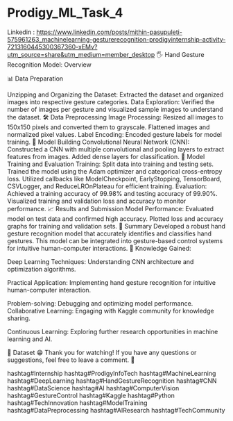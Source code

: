 # Prodigy_ML_Task_4
Linkedin : https://www.linkedin.com/posts/mithin-pasupuleti-575961263_machinelearning-gesturerecognition-prodigyinternship-activity-7213160445300367360-xEMv?utm_source=share&utm_medium=member_desktop
🖐️ Hand Gesture Recognition Model: Overview

📊 Data Preparation

Unzipping and Organizing the Dataset: Extracted the dataset and organized images into respective gesture categories. Data Exploration: Verified the number of images per gesture and visualized sample images to understand the dataset. 🛠️ Data Preprocessing Image Processing: Resized all images to 150x150 pixels and converted them to grayscale. Flattened images and normalized pixel values. Label Encoding: Encoded gesture labels for model training. 🧠 Model Building Convolutional Neural Network (CNN): Constructed a CNN with multiple convolutional and pooling layers to extract features from images. Added dense layers for classification. 🚀 Model Training and Evaluation Training: Split data into training and testing sets. Trained the model using the Adam optimizer and categorical cross-entropy loss. Utilized callbacks like ModelCheckpoint, EarlyStopping, TensorBoard, CSVLogger, and ReduceLROnPlateau for efficient training. Evaluation: Achieved a training accuracy of 99.98% and testing accuracy of 99.90%. Visualized training and validation loss and accuracy to monitor performance. 📈 Results and Submission Model Performance: Evaluated model on test data and confirmed high accuracy. Plotted loss and accuracy graphs for training and validation sets. 🏁 Summary Developed a robust hand gesture recognition model that accurately identifies and classifies hand gestures. This model can be integrated into gesture-based control systems for intuitive human-computer interactions. 🧠 Knowledge Gained:

Deep Learning Techniques: Understanding CNN architecture and optimization algorithms.

Practical Application: Implementing hand gesture recognition for intuitive human-computer interaction.

Problem-solving: Debugging and optimizing model performance. Collaborative Learning: Engaging with Kaggle community for knowledge sharing.

Continuous Learning: Exploring further research opportunities in machine learning and AI.

🔗 Dataset 😁 Thank you for watching! If you have any questions or suggestions, feel free to leave a comment. 🤝

hashtag#Internship hashtag#ProdigyInfoTech hashtag#MachineLearning hashtag#DeepLearning hashtag#HandGestureRecognition hashtag#CNN hashtag#DataScience hashtag#AI hashtag#ComputerVision hashtag#GestureControl hashtag#Kaggle hashtag#Python hashtag#TechInnovation hashtag#ModelTraining hashtag#DataPreprocessing hashtag#AIResearch hashtag#TechCommunity
